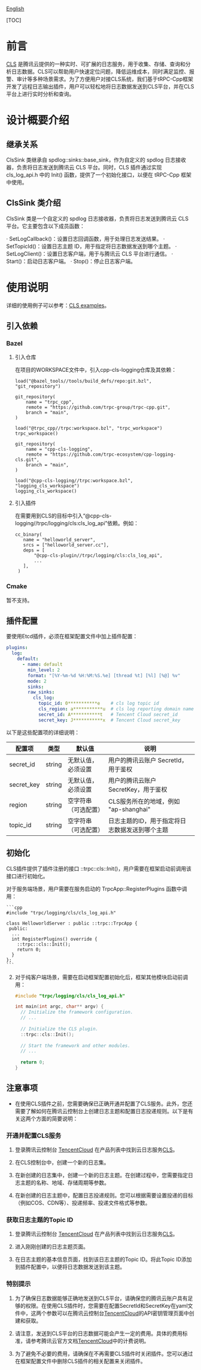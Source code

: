 [English](./README.md)

[TOC]

# 前言

[CLS](https://cloud.tencent.com/product/cls) 是腾讯云提供的一种实时、可扩展的日志服务，用于收集、存储、查询和分析日志数据。CLS可以帮助用户快速定位问题，降低运维成本，同时满足监控、报警、审计等多种场景需求。为了方便用户对接CLS系统，我们基于tRPC-Cpp框架开发了远程日志输出插件，用户可以轻松地将日志数据发送到CLS平台，并在CLS平台上进行实时分析和查询。

# 设计概要介绍

## 继承关系

ClsSink 类继承自 spdlog::sinks::base_sink<Mutex>，作为自定义的 spdlog 日志接收器，负责将日志发送到腾讯云 CLS 平台。同时，CLS 插件通过实现 cls_log_api.h 中的 Init() 函数，提供了一个初始化接口，以便在 tRPC-Cpp 框架中使用。

## ClsSink 类介绍

ClsSink 类是一个自定义的 spdlog 日志接收器，负责将日志发送到腾讯云 CLS 平台。它主要包含以下成员函数：

· SetLogCallback()：设置日志回调函数，用于处理日志发送结果。
· SetTopicId()：设置日志主题 ID，用于指定将日志数据发送到哪个主题。
· SetLogClient()：设置日志客户端，用于与腾讯云 CLS 平台进行通信。
· Start()：启动日志客户端。
· Stop()：停止日志客户端。

# 使用说明

详细的使用例子可以参考：[CLS examples](./examples/)。

## 引入依赖

### Bazel

1. 引入仓库

    在项目的WORKSPACE文件中，引入cpp-cls-logging仓库及其依赖：
    ```
    load("@bazel_tools//tools/build_defs/repo:git.bzl", "git_repository")

    git_repository(
        name = "trpc_cpp",
        remote = "https://github.com/trpc-group/trpc-cpp.git",
        branch = "main",
    )
    
    load("@trpc_cpp//trpc:workspace.bzl", "trpc_workspace")
    trpc_workspace()
    
    git_repository(
        name = "cpp-cls-logging",
        remote = "https://github.com/trpc-ecosystem/cpp-logging-cls.git",
        branch = "main",
    )
    
    load("@cpp-cls-logging//trpc:workspace.bzl", "logging_cls_workspace")
    logging_cls_workspace()
    ```

2. 引入插件

   在需要用到CLS的目标中引入“@cpp-cls-logging//trpc/logging/cls:cls_log_api”依赖。例如：
   ```
   cc_binary(
      name = "helloworld_server",
      srcs = ["helloworld_server.cc"],
      deps = [
          "@cpp-cls-plugin//trpc/logging/cls:cls_log_api",
          ...
      ],
    )
    ```

### Cmake

暂不支持。

## 插件配置

要使用Etcd插件，必须在框架配置文件中加上插件配置：
```yaml
plugins:
  log:
    default:
      - name: default
        min_level: 2
        format: "[%Y-%m-%d %H:%M:%S.%e] [thread %t] [%l] [%@] %v"
        mode: 2
        sinks:
        raw_sinks:
          cls_log:
            topic_id: 0***********e    # cls log topic id
            cls_region: a***********u  # cls log reporting domain name
            secret_id: A***********t   # Tencent Cloud secret_id
            secret_key: J***********x  # Tencent Cloud secret_key

```

以下是这些配置项的详细说明：

| 配置项      | 类型   | 默认值            | 说明                                                         |
|-----------| ------ |----------------| ------------------------------------------------------------ |
| secret_id | string | 无默认值，必须设置  | 用户的腾讯云账户 SecretId，用于鉴权                           |
| secret_key| string | 无默认值，必须设置  | 用户的腾讯云账户 SecretKey，用于鉴权                           |
| region    | string | 空字符串（可选配置） | CLS服务所在的地域，例如 "ap-shanghai"                         |
| topic_id  | string | 空字符串（可选配置） | 日志主题的ID，用于指定将日志数据发送到哪个主题                 |

## 初始化

CLS插件提供了插件注册的接口 ::trpc::cls::Init()，用户需要在框架启动前调用该接口进行初始化。

对于服务端场景，用户需要在服务启动的 TrpcApp::RegisterPlugins 函数中调用：

    ```cpp
    #include "trpc/logging/cls/cls_log_api.h"

    class HelloworldServer : public ::trpc::TrpcApp {
     public:
      ...
      int RegisterPlugins() override {
        ::trpc::cls::Init();
        return 0;
      }
    };
    ```

2. 对于纯客户端场景，需要在启动框架配置初始化后，框架其他模块启动前调用：

    ```cpp
    #include "trpc/logging/cls/cls_log_api.h"

    int main(int argc, char** argv) {
      // Initialize the framework configuration.
      // ...
      
      // Initialize the CLS plugin.
      ::trpc::cls::Init();
      
      // Start the framework and other modules.
      // ...
      
      return 0;
    }
    ```

## 注意事项

* 在使用CLS插件之前，您需要确保已正确开通并配置了CLS服务。此外，您还需要了解如何在腾讯云控制台上创建日志主题和配置日志投递规则。以下是有关这两个方面的简要说明：

### 开通并配置CLS服务
1. 登录腾讯云控制台 [TencentCloud](https://cloud.tencent.com/login?s_url=https%3A%2F%2Fconsole.cloud.tencent.com%2F) 在产品列表中找到云日志服务[CLS](https://cloud.tencent.com/product/cls)。

2. 在CLS控制台中，创建一个新的日志集。

3. 在新创建的日志集中，创建一个新的日志主题。在创建过程中，您需要指定日志主题的名称、地域、存储周期等参数。

4. 在新创建的日志主题中，配置日志投递规则。您可以根据需要设置投递的目标（例如COS、CDN等）、投递频率、投递文件格式等参数。

### 获取日志主题的Topic ID
1. 登录腾讯云控制台 [TencentCloud](https://cloud.tencent.com/login?s_url=https%3A%2F%2Fconsole.cloud.tencent.com%2F) 在产品列表中找到云日志服务[CLS](https://cloud.tencent.com/product/cls)。

2. 进入刚刚创建的日志主题页面。

3. 在日志主题的基本信息页面，找到该日志主题的Topic ID。将此Topic ID添加到插件配置中，以便将日志数据发送到该主题。

### 特别提示
1. 为了确保日志数据能够正确地发送到CLS平台，请确保您的腾讯云账户具有足够的权限。在使用CLS插件时，您需要在配置SecretId和SecretKey在yaml文件中，这两个参数可以在腾讯云控制台[TencentCloud](https://cloud.tencent.com/login?s_url=https%3A%2F%2Fconsole.cloud.tencent.com%2F)的API密钥管理页面中创建和获取。

2. 请注意，发送到CLS平台的日志数据可能会产生一定的费用。具体的费用标准，请参考腾讯云官方文档[TencentCloud](https://buy.cloud.tencent.com/pricing)中的计费说明。

3. 为了避免不必要的费用，请确保在不再需要CLS插件时关闭插件。您可以通过在框架配置文件中删除CLS插件的相关配置来关闭插件。
